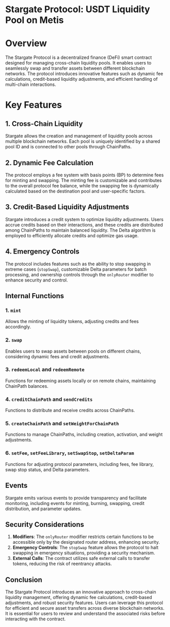 # Stargate Protocol: USDT Liquidity Pool on Metis

# Overview
The Stargate Protocol is a decentralized finance (DeFi) smart contract designed for managing cross-chain liquidity pools. It enables users to seamlessly swap and transfer assets between different blockchain networks. The protocol introduces innovative features such as dynamic fee calculations, credit-based liquidity adjustments, and efficient handling of multi-chain interactions.

# Key Features
## 1. Cross-Chain Liquidity
Stargate allows the creation and management of liquidity pools across multiple blockchain networks. Each pool is uniquely identified by a shared pool ID and is connected to other pools through ChainPaths.

## 2. Dynamic Fee Calculation
The protocol employs a fee system with basis points (BP) to determine fees for minting and swapping. The minting fee is customizable and contributes to the overall protocol fee balance, while the swapping fee is dynamically calculated based on the destination pool and user-specific factors.

## 3. Credit-Based Liquidity Adjustments
Stargate introduces a credit system to optimize liquidity adjustments. Users accrue credits based on their interactions, and these credits are distributed among ChainPaths to maintain balanced liquidity. The Delta algorithm is employed to efficiently allocate credits and optimize gas usage.

## 4. Emergency Controls
The protocol includes features such as the ability to stop swapping in extreme cases (`stopSwap`), customizable Delta parameters for batch processing, and ownership controls through the `onlyRouter` modifier to enhance security and control.

## Internal Functions
### 1. `mint`
Allows the minting of liquidity tokens, adjusting credits and fees accordingly.

### 2. `swap`
Enables users to swap assets between pools on different chains, considering dynamic fees and credit adjustments.

### 3. `redeemLocal` and `redeemRemote`
Functions for redeeming assets locally or on remote chains, maintaining ChainPath balances.

### 4. `creditChainPath` and `sendCredits`
Functions to distribute and receive credits across ChainPaths.

### 5. `createChainPath` and `setWeightForChainPath`
Functions to manage ChainPaths, including creation, activation, and weight adjustments.

### 6. `setFee`, `setFeeLibrary`, `setSwapStop`, `setDeltaParam`
Functions for adjusting protocol parameters, including fees, fee library, swap stop status, and Delta parameters.

## Events
Stargate emits various events to provide transparency and facilitate monitoring, including events for minting, burning, swapping, credit distribution, and parameter updates.

## Security Considerations
1. **Modifiers**: The `onlyRouter` modifier restricts certain functions to be accessible only by the designated router address, enhancing security.
2. **Emergency Controls**: The `stopSwap` feature allows the protocol to halt swapping in emergency situations, providing a security mechanism.
3. **External Calls**: The contract utilizes safe external calls to transfer tokens, reducing the risk of reentrancy attacks.

## Conclusion
The Stargate Protocol introduces an innovative approach to cross-chain liquidity management, offering dynamic fee calculations, credit-based adjustments, and robust security features. Users can leverage this protocol for efficient and secure asset transfers across diverse blockchain networks. It is essential for users to review and understand the associated risks before interacting with the contract.